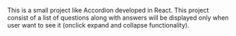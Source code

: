 This is a small project like Accordion developed in React. This project consist of a list of questions along with answers will be displayed only when user want to see it (onclick expand and collapse functionality).